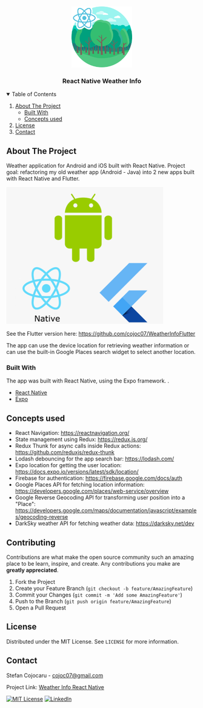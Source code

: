 
<!-- PROJECT LOGO -->
<br />
<p align="center">
  <a href="https://github.com/othneildrew/Best-README-Template">
    <img src="logo-rn.png" alt="Logo" width="160" height="160">
  </a>

  <h3 align="center">React Native Weather Info </h3>





<!-- TABLE OF CONTENTS -->
<details open="open">
  <summary>Table of Contents</summary>
  <ol>
    <li>
      <a href="#about-the-project">About The Project</a>
      <ul>
        <li><a href="#built-with">Built With</a></li>
        <li><a href="#concepts-used">Concepts used</a></li>
      </ul>
    </li>
    <li><a href="#license">License</a></li>
    <li><a href="#contact">Contact</a></li>
  </ol>
</details>



<!-- ABOUT THE PROJECT -->
## About The Project

Weather application for Android and iOS built with React Native.
Project goal: refactoring my old weather app (Android - Java) into 2 new apps built with React Native and Flutter. 

<img src="process.png" alt="Logo" height="360">

See the Flutter version here: https://github.com/cojoc07/WeatherInfoFlutter

The app can use the device location for retrieving weather information or can use the built-in Google Places search widget to select another location.


### Built With

The app was built with React Native, using the Expo framework. .
* [React Native](https://reactnative.dev/)
* [Expo](https://expo.io/)



<!-- GETTING STARTED -->
## Concepts used

* React Navigation: https://reactnavigation.org/
* State management using Redux: https://redux.js.org/
* Redux Thunk for async calls inside Redux actions: https://github.com/reduxjs/redux-thunk 
* Lodash debouncing for the app search bar: https://lodash.com/
* Expo location for getting the user location: https://docs.expo.io/versions/latest/sdk/location/
* Firebase for authentication: https://firebase.google.com/docs/auth
* Google Places API for fetching location information: https://developers.google.com/places/web-service/overview
* Google Reverse Geocoding API for transforming user position into a "Place": https://developers.google.com/maps/documentation/javascript/examples/geocoding-reverse
* DarkSky weather API for fetching weather data: https://darksky.net/dev


<!-- CONTRIBUTING -->
## Contributing

Contributions are what make the open source community such an amazing place to be learn, inspire, and create. Any contributions you make are **greatly appreciated**.

1. Fork the Project
2. Create your Feature Branch (`git checkout -b feature/AmazingFeature`)
3. Commit your Changes (`git commit -m 'Add some AmazingFeature'`)
4. Push to the Branch (`git push origin feature/AmazingFeature`)
5. Open a Pull Request



<!-- LICENSE -->
## License

Distributed under the MIT License. See `LICENSE` for more information.



<!-- CONTACT -->
## Contact

Stefan Cojocaru - cojoc07@gmail.com

Project Link: [Weather Info React Native](https://github.com/cojoc07/WeatherInfoReactNative)


[![MIT License][license-shield]][license-url]
[![LinkedIn][linkedin-shield]][linkedin-url]

<!-- MARKDOWN LINKS & IMAGES -->
<!-- https://www.markdownguide.org/basic-syntax/#reference-style-links -->
[contributors-shield]: https://img.shields.io/github/contributors/othneildrew/Best-README-Template.svg?style=for-the-badge
[contributors-url]: https://github.com/othneildrew/Best-README-Template/graphs/contributors
[forks-shield]: https://img.shields.io/github/forks/othneildrew/Best-README-Template.svg?style=for-the-badge
[forks-url]: https://github.com/othneildrew/Best-README-Template/network/members
[stars-shield]: https://img.shields.io/github/stars/othneildrew/Best-README-Template.svg?style=for-the-badge
[stars-url]: https://github.com/othneildrew/Best-README-Template/stargazers
[issues-shield]: https://img.shields.io/github/issues/othneildrew/Best-README-Template.svg?style=for-the-badge
[issues-url]: https://github.com/othneildrew/Best-README-Template/issues
[license-shield]: https://img.shields.io/github/license/othneildrew/Best-README-Template.svg?style=for-the-badge
[license-url]: https://opensource.org/licenses/MIT
[linkedin-shield]: https://img.shields.io/badge/-LinkedIn-black.svg?style=for-the-badge&logo=linkedin&colorB=555
[linkedin-url]: https://linkedin.com/in/stefangeorgecojocaru
[product-screenshot]: app.png
